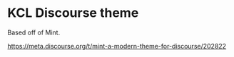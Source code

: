 KCL Discourse theme
===

Based off of Mint.

https://meta.discourse.org/t/mint-a-modern-theme-for-discourse/202822
